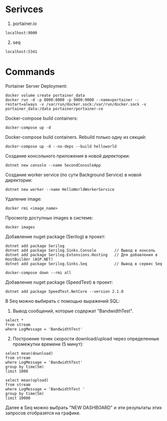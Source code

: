 # Serivces

1. portainer.io

```text
localhost:9000
```

2. seq

```text
localhost:5341
```

# Commands

Portainer Server Deployment:

```text
docker volume create portainer_data
docker run -d -p 8000:8000 -p 9000:9000 --name=portainer --restart=always -v /var/run/docker.sock:/var/run/docker.sock -v portainer_data:/data portainer/portainer-ce
```

Docker-compose build containers:

```text
docker-compose up -d
```

Docker-compose build containers. Rebuild только одну из секций:

```text
docker-compose up -d --no-deps --build helloworld
```

Создание консольного приложения в новой директории:

```text
dotnet new console --name SecondConsoleApp
```

Создание worker service (по сути Background Service) в новой директории:

```text
dotnet new worker --name HelloWorldWorkerService
```

Удаление image:

```text
docker rmi <image_name>
```

Просмотр доступных images в системе:

```text
docker images
```

Добавление nuget package (Serilog) в проект:

```text
dotnet add package Serilog
dotnet add package Serilog.Sinks.Console        // Вывод в консоль
dotnet add package Serilog.Extensions.Hosting   // Для добавления в HostBuilder (ASP.NET)
dotnet add package Serilog.Sinks.Seq            // Вывод в сервис Seq
```

```text
docker-compose down --rmi all
```

Добавление nuget package (SpeedTest) в проект:

```text
dotnet add package SpeedTest.NetCore --version 2.1.0
```

В Seq можно выбирать с помощью выражений SQL:

1. Вывод сообщений, которые содержат "BandwidthTest".

```text
select *
from stream
where LogMessage = 'BandwidthTest'
```

2. Построение точек скорости download/upload через определенные промежутки времени (5 минут):

```text
select mean(download)
from stream
where LogMessage = 'BandwidthTest'
group by time(5m)
limit 1000
```

```text
select mean(upload)
from stream 
where LogMessage = 'BandwidthTest '
group by time(5m)
limit 10000
```

Далее в Seq можно выбрать "NEW DASHBOARD" и эти результаты этих запросов отобразятся на графике.
